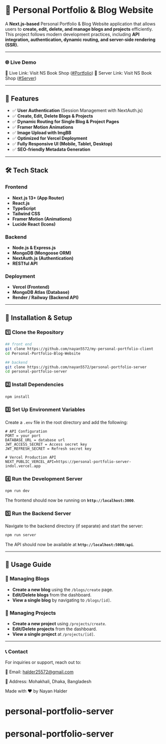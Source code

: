 # 🚀 Personal Portfolio & Blog Website

A **Next.js-based** Personal Portfolio & Blog Website application that allows users to **create, edit, delete, and manage blogs and projects** efficiently. This project follows modern development practices, including **API integration, authentication, dynamic routing, and server-side rendering (SSR).**

---

### 🌐 Live Demo

🔗 Live Link: Visit NS Book Shop ([#Portfolio](https://personal-portfolio-blog-client-pink.vercel.app))
🔗 Server Link: Visit NS Book Shop ([#Server](https://personal-portfolio-server-indol.vercel.app))

---

## 📌 Features

- ✅ **User Authentication** (Session Management with NextAuth.js)
- ✅ **Create, Edit, Delete Blogs & Projects**
- ✅ **Dynamic Routing for Single Blog & Project Pages**
- ✅ **Framer Motion Animations**
- ✅ **Image Upload with ImgBB**
- ✅ **Optimized for Vercel Deployment**
- ✅ **Fully Responsive UI (Mobile, Tablet, Desktop)**
- ✅ **SEO-friendly Metadata Generation**

---

## 🛠️ Tech Stack

### **Frontend**

- **Next.js 13+ (App Router)**
- **React.js**
- **TypeScript**
- **Tailwind CSS**
- **Framer Motion (Animations)**
- **Lucide React (Icons)**

### **Backend**

- **Node.js & Express.js**
- **MongoDB (Mongoose ORM)**
- **NextAuth.js (Authentication)**
- **RESTful API**

### **Deployment**

- **Vercel (Frontend)**
- **MongoDB Atlas (Database)**
- **Render / Railway (Backend API)**

---

## 🔧 Installation & Setup

### 1️⃣ **Clone the Repository**

```sh
## front end
git clone https://github.com/nayan5572/my-personal-portfolio-client
cd Personal-Portfolio-Blog-Website
```

```sh
## backend
git clone https://github.com/nayan5572/personal-portfolio-server
cd personal-portfolio-server
```

### 2️⃣ **Install Dependencies**

```sh
npm install
```

### 3️⃣ **Set Up Environment Variables**

Create a `.env` file in the root directory and add the following:

```
# API Configuration
PORT = your port
DATABASE_URL = database url
JWT_ACCESS_SECRET = Access secret key
JWT_REFRESH_SECRET = Refresh secret key

# Vercel Production API
NEXT_PUBLIC_VERCEL_API=https://personal-portfolio-server-indol.vercel.app
```

### 4️⃣ **Run the Development Server**

```sh
npm run dev
```

The frontend should now be running on **`http://localhost:3000`**.

### 5️⃣ **Run the Backend Server**

Navigate to the backend directory (if separate) and start the server:

```sh
npm run server
```

The API should now be available at **`http://localhost:5000/api`**.

---

## 📖 Usage Guide

### 📝 **Managing Blogs**

- **Create a new blog** using the `/blogs/create` page.
- **Edit/Delete blogs** from the dashboard.
- **View a single blog** by navigating to `/blogs/[id]`.

### 📂 **Managing Projects**

- **Create a new project** using `/projects/create`.
- **Edit/Delete projects** from the dashboard.
- **View a single project** at `/projects/[id]`.

---

### 📞 Contact

For inquiries or support, reach out to:

📧 Email: halder25572@gmail.com

📍 Address: Mohakhali, Dhaka, Bangladesh

Made with ❤️ by Nayan Halder

# personal-portfolio-server

# personal-portfolio-server
